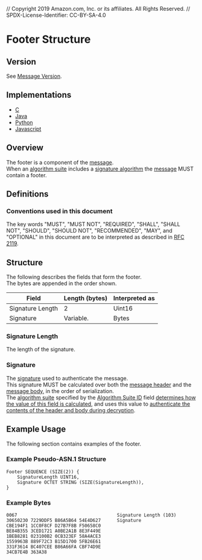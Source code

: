 // Copyright 2019 Amazon.com, Inc. or its affiliates. All Rights Reserved. // SPDX-License-Identifier: CC-BY-SA-4.0

# Footer Structure

## Version

See [Message Version](#message.md#version).

## Implementations

- [C](https://github.com/awslabs/aws-encryption-sdk-c/blob/master/source/session_encrypt.c) 
- [Java](https://github.com/aws/aws-encryption-sdk-java/blob/master/src/main/java/com/amazonaws/encryptionsdk/model/CiphertextFooters.java)
- [Python](https://github.com/aws/aws-encryption-sdk-python/blob/master/src/aws_encryption_sdk/internal/structures.py)
- [Javascript](https://github.com/awslabs/aws-encryption-sdk-javascript/blob/master/modules/serialize/src/signature_info.ts)

## Overview

The footer is a component of the [message](#message.md).  
When an [algorithm suite](#algorithm-suites.md) includes a [signature algorithm](#algorithm-suites.md#signature-algorithm) the [message](message.md) MUST contain a footer.

## Definitions

### Conventions used in this document

The key words "MUST", "MUST NOT", "REQUIRED", "SHALL", "SHALL NOT", "SHOULD", "SHOULD NOT", "RECOMMENDED", "MAY", and "OPTIONAL" 
in this document are to be interpreted as described in [RFC 2119](https://tools.ietf.org/html/rfc2119).

## Structure

The following describes the fields that form the footer.  
The bytes are appended in the order shown.  

Field            | Length (bytes) | Interpreted as
---------------- | -------------- | --------------
Signature Length | 2              | Uint16
Signature        | Variable.      | Bytes

### Signature Length

The length of the signature.  

### Signature

The [signature](#algorithm-suites.md#signature-algorithm) used to authenticate the message.  
This signature MUST be calculated over both the [message header](#message-header.md) and the [message body](#message-body.md), 
in the order of serialization.  
The [algorithm suite](#algorithm-suites.md) specified by the [Algorithm Suite ID](#algorithm-suites.md#algorithm-suite-id) field
[determines how the value of this field is calculated](#encrypt.md), 
and uses this value to [authenticate the contents of the header and body during decryption](#decrypt.md).  

## Example Usage

The following section contains examples of the footer.

### Example Pseudo-ASN.1 Structure

``` DEFINITIONS ::= BEGIN 
Footer SEQUENCE (SIZE(2)) { 
    SignatureLength UINT16, 
    Signature OCTET STRING (SIZE(SignatureLength)),
}
```

### Example Bytes 

```
0067                                     Signature Length (103)
30650230 7229DDF5 B86A5B64 54E4D627      Signature
CBE194F1 1CC0F8CF D27B7F8B F50658C0
BE84B355 3CED1721 A0BE2A1B 8E3F449E
1BEB8281 023100B2 0CB323EF 58A4ACE3
1559963B 889F72C3 B15D1700 5FB26E61
331F3614 BC407CEE B86A66FA CBF74D9E
34CB7E4B 363A38
```
